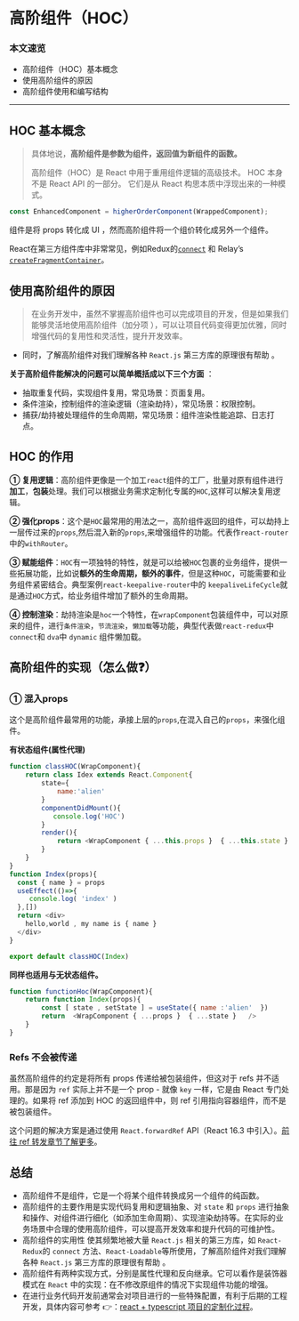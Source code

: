 # 高阶组件（HOC）

### 本文速览

- 高阶组件（HOC）基本概念
- 使用高阶组件的原因
- 高阶组件使用和编写结构



------





## HOC 基本概念

> 具体地说，**高阶组件是参数为组件，返回值为新组件的函数。**
>
> 高阶组件（HOC）是 React 中用于重用组件逻辑的高级技术。 HOC 本身不是 React API 的一部分。 它们是从 React 构思本质中浮现出来的一种模式。

~~~js
const EnhancedComponent = higherOrderComponent(WrappedComponent);
~~~

组件是将 props 转化成 UI ，然而高阶组件将一个组价转化成另外一个组件。

React在第三方组件库中非常常见，例如Redux的[`connect`](https://github.com/reactjs/react-redux/blob/master/docs/api.md#connectmapstatetoprops-mapdispatchtoprops-mergeprops-options) 和 Relay’s [`createFragmentContainer`](http://facebook.github.io/relay/docs/en/fragment-container.html)。



## 使用高阶组件的原因

> 在业务开发中，虽然不掌握高阶组件也可以完成项目的开发，但是如果我们能够灵活地使用高阶组件（加分项 ），可以让项目代码变得更加优雅，同时增强代码的复用性和灵活性，提升开发效率。

- 同时，了解高阶组件对我们理解各种 `React.js` 第三方库的原理很有帮助 。

**关于高阶组件能解决的问题可以简单概括成以下三个方面** ：

- 抽取重复代码，实现组件复用，常见场景：页面复用。
- 条件渲染，控制组件的渲染逻辑（渲染劫持），常见场景：权限控制。
- 捕获/劫持被处理组件的生命周期，常见场景：组件渲染性能追踪、日志打点。



## HOC 的作用 

**① 复用逻辑**：高阶组件更像是一个加工`react`组件的工厂，批量对原有组件进行**加工**，**包装**处理。我们可以根据业务需求定制化专属的`HOC`,这样可以解决复用逻辑。

**② 强化props**：这个是`HOC`最常用的用法之一，高阶组件返回的组件，可以劫持上一层传过来的`props`,然后混入新的`props`,来增强组件的功能。代表作`react-router`中的`withRouter`。

**③ 赋能组件**：`HOC`有一项独特的特性，就是可以给被`HOC`包裹的业务组件，提供一些拓展功能，比如说**额外的生命周期，额外的事件**，但是这种`HOC`，可能需要和业务组件紧密结合。典型案例`react-keepalive-router`中的 `keepaliveLifeCycle`就是通过`HOC`方式，给业务组件增加了额外的生命周期。

**④ 控制渲染**：劫持渲染是`hoc`一个特性，在`wrapComponent`包装组件中，可以对原来的组件，进行`条件渲染`，`节流渲染`，`懒加载`等功能，典型代表做`react-redux`中`connect`和 `dva`中 `dynamic` 组件懒加载。





## 高阶组件的实现（怎么做❓）

### ① 混入props

这个是高阶组件最常用的功能，承接上层的`props`,在混入自己的`props`，来强化组件。

**有状态组件(属性代理)**

```js
function classHOC(WrapComponent){
    return class Idex extends React.Component{
        state={
            name:'alien'
        }
        componentDidMount(){
           console.log('HOC')
        }
        render(){
            return <WrapComponent { ...this.props }  { ...this.state }   />
        }
    }
}
function Index(props){
  const { name } = props
  useEffect(()=>{
     console.log( 'index' )
  },[])
  return <div>
    hello,world , my name is { name }
  </div>
}

export default classHOC(Index)
```

**同样也适用与无状态组件。** 

```js
function functionHoc(WrapComponent){
    return function Index(props){
        const [ state , setState ] = useState({ name :'alien'  })       
        return  <WrapComponent { ...props }  { ...state }   />
    }
}
```





### Refs 不会被传递

虽然高阶组件的约定是将所有 props 传递给被包装组件，但这对于 refs 并不适用。那是因为 `ref` 实际上并不是一个 prop - 就像 `key` 一样，它是由 React 专门处理的。如果将 ref 添加到 HOC 的返回组件中，则 ref 引用指向容器组件，而不是被包装组件。

这个问题的解决方案是通过使用 `React.forwardRef` API（React 16.3 中引入）。[前往 ref 转发章节了解更多](https://zh-hans.reactjs.org/docs/forwarding-refs.html)。





## 总结 

- 高阶组件不是组件，它是一个将某个组件转换成另一个组件的纯函数。
- 高阶组件的主要作用是实现代码复用和逻辑抽象、对 `state` 和 `props` 进行抽象和操作、对组件进行细化（如添加生命周期）、实现渲染劫持等。在实际的业务场景中合理的使用高阶组件，可以提高开发效率和提升代码的可维护性。
- 高阶组件的实用性 使其频繁地被大量 `React.js` 相关的第三方库，如 `React-Redux`的 `connect` 方法、`React-Loadable`等所使用，了解高阶组件对我们理解各种 `React.js` 第三方库的原理很有帮助 。
- 高阶组件有两种实现方式，分别是属性代理和反向继承。它可以看作是装饰器模式在 `React` 中的实现：在不修改原组件的情况下实现组件功能的增强。
- 在进行业务代码开发前通常会对项目进行的一些特殊配置，有利于后期的工程开发，具体内容可参考 👉：[react + typescript 项目的定制化过程](https://juejin.cn/post/6844903922100862989#comment)。